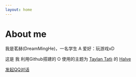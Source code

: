 ```yaml
---
layout: home
---
```

# About me

我是茗赫(DreamMingHe)，一名学生 A
   爱好：玩游戏xD 

这是 我 利用Github搭建的 O
使用的主题为 [Taylan Tatlı](https://github.com/TaylanTatli) 的 [Halve](https://taylantatli.github.io/Halve/) 


 <a href="http://wpa.qq.com/msgrd?v=3&uin=1635376770&site=qq&menu=yes" target="_blank">发起QQ对话</a>  





                     


                  


